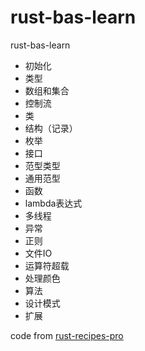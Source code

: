 # rust-bas-learn

rust-bas-learn


- 初始化
- 类型
- 数组和集合
- 控制流
- 类
- 结构（记录）
- 枚举
- 接口
- 范型类型
- 通用范型
- 函数
- lambda表达式
- 多线程
- 异常
- 正则
- 文件IO
- 运算符超载
- 处理颜色
- 算法
- 设计模式
- 扩展


code from [rust-recipes-pro](https://apps.apple.com/lb/app/rust-recipes-pro/id6443946748)
